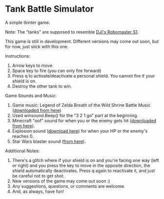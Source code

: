 # Tank Battle Simulator
A simple tkinter game.

Note: The "tanks" are supposed to resemble [DJI's Robomaster S1](https://www.dji.com/robomaster-s1).

This game is still in development. Different versions may come out soon, but for now, just stick with this one.

Instructions:
1. Arrow keys to move
2. Space key to fire (you can only fire forward)
3. Press q to activate/deactivate a personal shield. You cannot fire if your shield is on.
4. Destroy the other tank to win.

Game Sounds and Music:
1. Game music: Legend of Zelda Breath of the Wild Shrine Battle Music ([downloaded from here](https://downloads.khinsider.com/game-soundtracks/album/legend-of-zelda-the-breath-of-the-wild-original-soundtrack/1-09.%2520Battle%2520%2528Shrine%2529-%2520Original%2520Soundtrack%2520Ver..mp3))
2. Used winsound.Beep() for the "3 2 1 go" part at the beginning.
3. Minecraft "oof" sound for when you or the enemy gets hit ([downloaded from here](https://orangefreesounds.com/minecraft-death-sound/)).
4. Explosion sound ([download here](https://www.zapsplat.com/music/double-large-explosions-with-some-very-light-distortion/)) for when your HP or the enemy's reaches 0.
5. Star Wars blaster sound ([from here](https://soundbible.com/470-Laser-Blaster.html)).

Additional Notes:
1. There's a glitch where if your shield is on and you're facing one way (left or right) and you press the key to move in the opposite direction, the shield automatically deactivates. Press q again to reactivate it, and just be careful not to get shot.
2. New versions of the game may come out soon :)
3. Any suggestions, questions, or comments are welcome.
4. And, as always, have fun!
